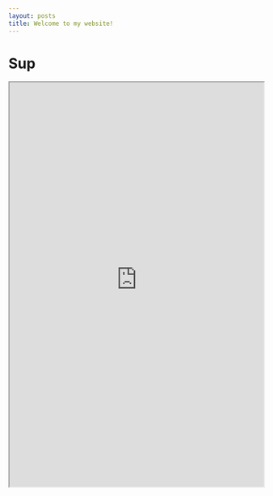 ```yaml
---
layout: posts
title: Welcome to my website!
---
```


Sup
===

<iframe width="100%" height = "800" src="https://raw.githubusercontent.com/Grimm808/Grimm808.github.io/main/_posts/Kathryn_Barker_CoveringLetter.pdf">
